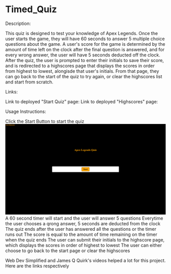 # Timed_Quiz

Description: 

This quiz is designed to test your knowledge of Apex Legends. Once the user starts the game, they will have 60 seconds to answer 5 multiple choice questions about the game. A user's score for the game is determined by the amount of time left on the clock after the final question is answered, and for every wrong answer, the user will have 5 seconds deducted off the clock. After the quiz, the user is prompted to enter their initials to save their score, and is redirected to a highscores page that displays the scores in order from highest to lowest, alongisde that user's initials. From that page, they can go back to the start of the quiz to try again, or clear the highscores list and start from scratch.

Links:

Link to deployed "Start Quiz" page: <a href="https://elijahflanders96.github.io/Timed_Quiz/index.html"></a>
Link to deployed "Highscores" page: <a href="https://elijahflanders96.github.io/Timed_Quiz/altindex.html"></a>

Usage Instructions:

Click the Start Button to start the quiz
<img src="ApexQuizStart.png">
A 60 second timer will start and the user will answer 5 questions
Everytime the user chooses a qrong answer, 5 seconds are deducted from the clock
The quiz ends after the user has answered all the questions or the timer runs out
The score is equal to the amount of time remaining on the timer when the quiz ends
The user can submit their initials to the highscore page, which displays the scores in order of highest to lowest
The user can either choose to go back to the start page or clear the highscores



Web Dev Simplified and James Q Quirk's videos helped a lot for this project. Here are the links respectively

